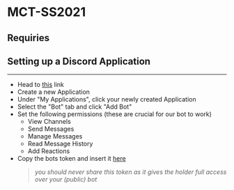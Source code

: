 # MCT-SS2021

## Requiries


## Setting up a Discord Application
-------------------------------------------------------------------------------------------------------
- Head to [this](https://discord.com/developers/applications "Discord Developer Portal") link
- Create a new Application
- Under "My Applications", click your newly created Application
- Select the "Bot" tab and click "Add Bot"
- Set the following permissions (these are crucial for our bot to work)
  * View Channels
  * Send Messages
  * Manage Messages
  * Read Message History
  * Add Reactions
- Copy the bots token and insert it [here](bot\discord\data\config.json "config.json")
    > _you should never share this token as it gives the holder full access over your (public) bot_


## 